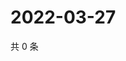 # 2022-03-27

共 0 条

<!-- BEGIN WEIBO -->
<!-- 最后更新时间 Sun Mar 27 2022 06:14:01 GMT+0800 (China Standard Time) -->

<!-- END WEIBO -->
